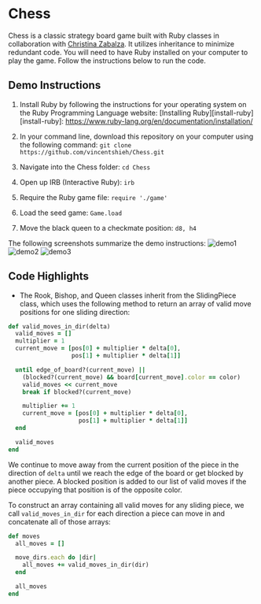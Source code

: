 # Chess

Chess is a classic strategy board game built with Ruby classes in collaboration with [Christina Zabalza]. It utilizes inheritance to minimize redundant code. You will need to have Ruby installed on your computer to play the game. Follow the instructions below to run the code.

[Christina Zabalza]: https://github.com/czabalza

## Demo Instructions

1. Install Ruby by following the instructions for your operating system on the Ruby Programming Language website: [Installing Ruby][install-ruby]
[install-ruby]: https://www.ruby-lang.org/en/documentation/installation/
2. In your command line, download this repository on your computer using the following command:
```git clone https://github.com/vincentshieh/Chess.git```
3. Navigate into the Chess folder: ```cd Chess```

4. Open up IRB (Interactive Ruby): ```irb```

5. Require the Ruby game file: ```require './game'```

6. Load the seed game: ```Game.load```

7. Move the black queen to a checkmate position: ```d8, h4```

The following screenshots summarize the demo instructions:
![demo1]
![demo2]
![demo3]

[demo1]: ./screenshots/demo1.png
[demo2]: ./screenshots/demo2.png
[demo3]: ./screenshots/demo3.png

## Code Highlights
* The Rook, Bishop, and Queen classes inherit from the SlidingPiece class, which uses the following method to return an array of valid move positions for one sliding direction:
```ruby
def valid_moves_in_dir(delta)
  valid_moves = []
  multiplier = 1
  current_move = [pos[0] + multiplier * delta[0],
                  pos[1] + multiplier * delta[1]]

  until edge_of_board?(current_move) ||
    (blocked?(current_move) && board[current_move].color == color)
    valid_moves << current_move
    break if blocked?(current_move)

    multiplier += 1
    current_move = [pos[0] + multiplier * delta[0],
                    pos[1] + multiplier * delta[1]]
  end

  valid_moves
end
```
We continue to move away from the current position of the piece in the direction of ```delta``` until we reach the edge of the board or get blocked by another piece. A blocked position is added to our list of valid moves if the piece occupying that position is of the opposite color.

To construct an array containing all valid moves for any sliding piece, we call ```valid_moves_in_dir``` for each direction a piece can move in and concatenate all of those arrays:
```ruby
def moves
  all_moves = []

  move_dirs.each do |dir|
    all_moves += valid_moves_in_dir(dir)
  end

  all_moves
end
```
